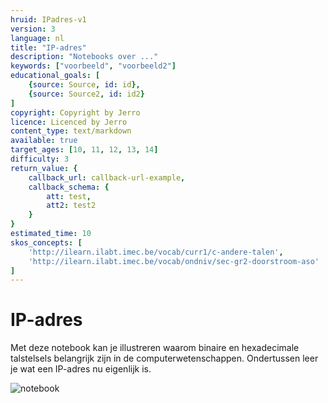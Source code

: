 ```yaml
---
hruid: IPadres-v1
version: 3
language: nl
title: "IP-adres"
description: "Notebooks over ..."
keywords: ["voorbeeld", "voorbeeld2"]
educational_goals: [
    {source: Source, id: id}, 
    {source: Source2, id: id2}
]
copyright: Copyright by Jerro
licence: Licenced by Jerro
content_type: text/markdown
available: true
target_ages: [10, 11, 12, 13, 14]
difficulty: 3
return_value: {
    callback_url: callback-url-example,
    callback_schema: {
        att: test,
        att2: test2
    }
}
estimated_time: 10
skos_concepts: [
    'http://ilearn.ilabt.imec.be/vocab/curr1/c-andere-talen', 
    'http://ilearn.ilabt.imec.be/vocab/ondniv/sec-gr2-doorstroom-aso'
]
---
```


# IP-adres
Met deze notebook kan je illustreren waarom binaire en hexadecimale talstelsels belangrijk zijn in de computerwetenschappen. Ondertussen leer je wat een IP-adres nu eigenlijk is.

![notebook](@learning-object/MIPadres-v1/nl/3)

